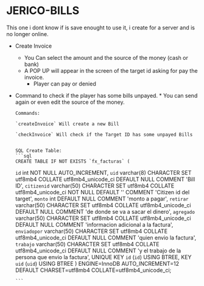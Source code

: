 # JERICO-BILLS

This one i dont know if is save enought to use it, i create for a server and is no longer online.

- Create Invoice
  - You Can select the amount and the source of the money (cash or bank)
  - A POP UP will appear in the screen of the target id asking for pay the invoice.
    - Player can pay or denied
- Command to check if the player has some bills unpayed. \* You can send again or even edit the source of the money.

      Commands:

      `createInvoice` Will create a new Bill

      `checkInvoice` Will check if the Target ID has some unpayed Bills


      SQL Create Table:
      ```sql
      CREATE TABLE IF NOT EXISTS `fx_facturas` (

  `id` int NOT NULL AUTO_INCREMENT,
  `uid` varchar(8) CHARACTER SET utf8mb4 COLLATE utf8mb4_unicode_ci DEFAULT NULL COMMENT 'Bill ID',
  `citizenid` varchar(50) CHARACTER SET utf8mb4 COLLATE utf8mb4_unicode_ci NOT NULL DEFAULT '' COMMENT 'Citizen id del target',
  `monto` int DEFAULT NULL COMMENT 'monto a pagar',
  `retirar` varchar(50) CHARACTER SET utf8mb4 COLLATE utf8mb4_unicode_ci DEFAULT NULL COMMENT 'de donde se va a sacar el dinero',
  `agregado` varchar(50) CHARACTER SET utf8mb4 COLLATE utf8mb4_unicode_ci DEFAULT NULL COMMENT 'informacion adicional a la factura',
  `enviadopor` varchar(50) CHARACTER SET utf8mb4 COLLATE utf8mb4_unicode_ci DEFAULT NULL COMMENT 'quien envio la factura',
  `trabajo` varchar(50) CHARACTER SET utf8mb4 COLLATE utf8mb4_unicode_ci DEFAULT NULL COMMENT 'y el trabajo de la persona que envio la factura',
  UNIQUE KEY `id` (`id`) USING BTREE,
  KEY `uid` (`uid`) USING BTREE
  ) ENGINE=InnoDB AUTO_INCREMENT=12 DEFAULT CHARSET=utf8mb4 COLLATE=utf8mb4_unicode_ci;

      ```
